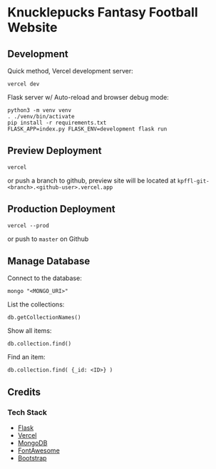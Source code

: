 # Knucklepucks Fantasy Football Website

## Development

Quick method, Vercel development server:

```
vercel dev
```

Flask server w/ Auto-reload and browser debug mode:

```
python3 -m venv venv
. ./venv/bin/activate
pip install -r requirements.txt
FLASK_APP=index.py FLASK_ENV=development flask run
```

## Preview Deployment

`vercel`

or push a branch to github, preview site will be located at `kpffl-git-<branch>.<github-user>.vercel.app`

## Production Deployment

`vercel --prod`

or push to `master` on Github

## Manage Database

Connect to the database:

`mongo "<MONGO_URI>"`

List the collections:

`db.getCollectionNames()`

Show all items:

`db.collection.find()`

Find an item:

`db.collection.find( {_id: <ID>} )`

## Credits

### Tech Stack

- [Flask](https://palletsprojects.com/p/flask/)
- [Vercel](https://vercel.com/)
- [MongoDB](https://www.mongodb.com/)
- [FontAwesome](https://fontawesome.com/)
- [Bootstrap](https://getbootstrap.com/)
